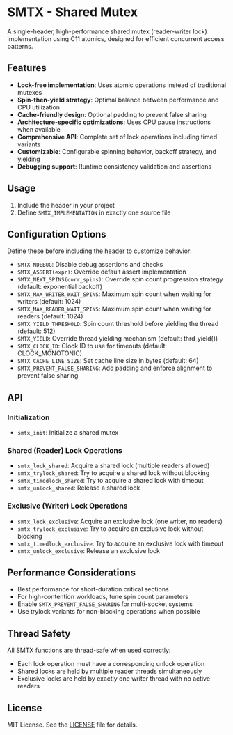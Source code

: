 # SMTX - Shared Mutex

A single-header, high-performance shared mutex (reader-writer lock) implementation using C11 atomics, designed for efficient concurrent access patterns.

## Features

- **Lock-free implementation**: Uses atomic operations instead of traditional mutexes
- **Spin-then-yield strategy**: Optimal balance between performance and CPU utilization
- **Cache-friendly design**: Optional padding to prevent false sharing
- **Architecture-specific optimizations**: Uses CPU pause instructions when available
- **Comprehensive API**: Complete set of lock operations including timed variants
- **Customizable**: Configurable spinning behavior, backoff strategy, and yielding
- **Debugging support**: Runtime consistency validation and assertions

## Usage

1. Include the header in your project
2. Define `SMTX_IMPLEMENTATION` in exactly one source file

## Configuration Options

Define these before including the header to customize behavior:

- `SMTX_NDEBUG`: Disable debug assertions and checks
- `SMTX_ASSERT(expr)`: Override default assert implementation
- `SMTX_NEXT_SPINS(curr_spins)`: Override spin count progression strategy (default: exponential backoff)
- `SMTX_MAX_WRITER_WAIT_SPINS`: Maximum spin count when waiting for writers (default: 1024)
- `SMTX_MAX_READER_WAIT_SPINS`: Maximum spin count when waiting for readers (default: 1024)
- `SMTX_YIELD_THRESHOLD`: Spin count threshold before yielding the thread (default: 512)
- `SMTX_YIELD`: Override thread yielding mechanism (default: thrd_yield())
- `SMTX_CLOCK_ID`: Clock ID to use for timeouts (default: CLOCK_MONOTONIC)
- `SMTX_CACHE_LINE_SIZE`: Set cache line size in bytes (default: 64)
- `SMTX_PREVENT_FALSE_SHARING`: Add padding and enforce alignment to prevent false sharing

## API

### Initialization

- `smtx_init`: Initialize a shared mutex

### Shared (Reader) Lock Operations

- `smtx_lock_shared`: Acquire a shared lock (multiple readers allowed)
- `smtx_trylock_shared`: Try to acquire a shared lock without blocking
- `smtx_timedlock_shared`: Try to acquire a shared lock with timeout
- `smtx_unlock_shared`: Release a shared lock

### Exclusive (Writer) Lock Operations

- `smtx_lock_exclusive`: Acquire an exclusive lock (one writer, no readers)
- `smtx_trylock_exclusive`: Try to acquire an exclusive lock without blocking
- `smtx_timedlock_exclusive`: Try to acquire an exclusive lock with timeout
- `smtx_unlock_exclusive`: Release an exclusive lock

## Performance Considerations

- Best performance for short-duration critical sections
- For high-contention workloads, tune spin count parameters
- Enable `SMTX_PREVENT_FALSE_SHARING` for multi-socket systems
- Use trylock variants for non-blocking operations when possible

## Thread Safety

All SMTX functions are thread-safe when used correctly:
- Each lock operation must have a corresponding unlock operation
- Shared locks are held by multiple reader threads simultaneously
- Exclusive locks are held by exactly one writer thread with no active readers

## License

MIT License. See the [LICENSE](./LICENSE) file for details.